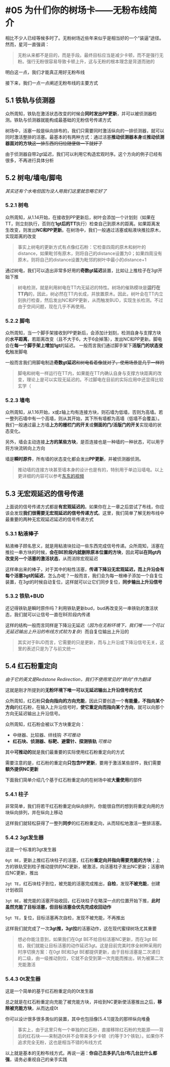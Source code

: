 # #05 为什们你的树场卡——无粉布线简介

相比不少人已经等候多时了。无粉树场近些年来似乎是相当好的一个“装逼”途径。然而，星河一直强调：

>无粉从来都不是目的，而是手段。最终目标应当是减少卡顿，而不是强行无粉。强行无粉很容易导致卡顿上升，这与无粉的根本理念是背道而驰的

明白这一点，我们才能真正用好无粉布线

接下来，我们一点一点阐述无粉布线的主要方式

## 5.1 铁轨与侦测器

众所周知，铁轨在激活状态改变的时候会**同时发出PP更新**，并可以被侦测器检测。铁轨与侦测器就能构成最基础的无粉信号传递方式<!--记得补图-->

树场中，活塞一般是纵向排布的，我们只需要同时激活纵向的一排侦测器，就可以同时激活整排的活塞。最基本的有两种方式：通过活塞**推动侦测器本身**或**推动侦测器面对的方块**~~这一排东西的归位随便做一下就好了~~<!--记得补图-->

由于侦测器自带2gt延迟，我们可以利用它构造宏观时序。这个方向的例子已经有很多，不再进行具体分析

## 5.2 树电/墙电/脚电

*其实还有个水电但因为没人用我们这里就忽略它好了*

### 5.2.1 树电

众所周知，从1.14开始，在接收到PP更新后，树叶会添加一个计划刻（如果在TT，则立刻执行，否则在**1gt后的TT**执行）检查自己到原木的距离。如果距离发生改变，则发出**NC和PP更新**。在树场中，我们一般通过活塞或粘液块推拉原木，实现距离的改变

>事实上树电的更新方式有点像红石粉：它检查四周的原木和树叶的distance，如果毗邻有原木，则将自己的distance设置为0；如果四周没有原木，则将自己的distance设置为毗邻的树叶中最小的distance+1

通过树电，我们可以造出非常多好用的**奇数gt延迟**装置，比如让上推柱子在3gt开始下推<!--记得补图-->

>树电检测，就是利用树电在TT内无延迟的特性。树场的催熟模块是**运行在TT内**的，因此，树必然在TT内长成，并放置原木。因此，树叶会在TT内立刻执行检查，然后发出NC和PP更新，从而触发BUD，实现生长检测。不过由于空间问题，现在几乎不再使用。<!--记得补图-->

### 5.2.2 脚电

众所周知，当一个脚手架接收到PP更新后，会添加计划刻，检测自身与支撑方块的**水平距离**，若距离改变（且不大于6，大于6会掉落），发出NC和PP更新。脚电会在**每一个脚手架上增加1gt**的延迟。 一般而言我们通过脚手架下**活版门的状态变化**触发脚电<!--记得补图-->

一般而言我们用脚电制造**奇数gt延迟**~~和树电看着像就对了，使用场景是几乎一样的~~

>脚电和树电一样运行在TT内，如果能在TT内确认自身与支撑方块距离的改变，理论上是可以实现无延迟的。不过脚电在目前的实际应用中还显得比较玄学（

### 5.2.3 墙电

众所周知，从1.16开始，x或z轴上均有连接方块，则石墙为低墙，否则为高墙。若一整列石墙中有一个高墙，则从其开始，其下所有墙都为高墙（低墙不会覆盖）。我们一般通过最上方墙**上方的栅栏门的开关**或**侧面的门/活版门的开关**实现墙的状态变化。<!--记得补图-->

另外，墙会主动连接**上方的某些方块**，是否连接也是一种墙的一种状态，可以用于将方块流转向上方向<!--记得补图-->

墙是**瞬时原件**，所有墙的状态变化都会发出**PP更新**，并被侦测器侦测。

>推动墙的连接方块甚至墙本身的设计也是有的，特别用于单边沿墙电。以上更详细的内容可以参考[东东的视频](https://www.bilibili.com/video/BV1Zy4y117DC)


## 5.3 无宏观延迟的信号传递

上面说的信号传递方式都是**有宏观延迟的**。如果你在上一章之后尝试了布线，你应该会发现**我们很需要无宏观延迟的信号传递方式**。这里，我们简单了解无粉布线中最重要的两种无宏观延迟延迟的信号传递方式

### 5.3.1 粘液棒子<!--记得补图-->

粘液棒子顾名思义，就是用粘液块拉动一些东西完成信号传递。众所周知，活塞在推拉一串方块的时候，**会在BE阶段内就删除原本位置的方块**，因此**可以在同gt内改变另一个活塞的激活状态**，从而消除宏观延迟

这样串出来的棒子，对于其中的粘性活塞，**传递下降沿无宏观延迟，而上升沿会有每个活塞3gt的延迟**，怎么办呢？一般而言，我们会为每一根棒子添加一个自复位装置，在3gt的时候自动复位，这样就可以让它们同步复位，**同步输出上升沿信号**

### 5.3.2 铁轨+BUD<!--记得补图-->

还记得铁轨是瞬时原件吗？利用铁轨更新bud，bud再改变另一串铁轨的激活状态，我们就可以让信号一直在BE阶段内传递

这样的结构一般而言同样是下降沿无延迟（*因为在无粉环境下，我们唯一一个可以无延迟输出上升沿的布线方式较为复杂*）而自复位输出上升沿的

>其实对于BUD而言，它需要的只是更新，而与上升沿或下降沿信号无关，这里的表述只是为了与前文统一

## 5.4 红石粉重定向

*由于它的英文是Redstone Redirection，我们不使用常见的“转向”作为翻译*

这就是刚才所提到的**无粉环境下唯一可以无延迟输出上升沿信号的方式**

众所周知，红石粉**只会向指向的方向充能**，因此只要创造一个**有能量，不指向某个方向**的红石粉，在输入上升沿信号时，**使它重定向而指向某个方向**，就可以向那个方向无延迟输出上升沿信号。<!--记得补图-->

众所周知，红石粉会被以下方块重定向：

- 中继器、比较器、绊线钩 *不可推动*
- **红石块、侦测器、标靶、避雷针、探测铁轨** *可推动*

其中**可推动的**就是我们最重要的实际使用红石粉重定向的方式

需要注意的是，红石粉的重定向**只包含PP更新**，要用于激活某些部件，我们需要**额外提供NC更新**

下面我们简单介绍几个基于红石粉重定向的在树场中被**大量使用**的部件

### 5.4.1 柱子

非常简单，我们将若干红石粉重定向纵向排列，你能很自然的想到将重定向用的方块纵向排列，并在纵向上移动<!--记得补图-->

这样我们就轻松获得了一整列**同步**的红石粉重定向，从而轻松地激活一整排活塞。

### 5.4.2 3gt发生器

这是一个标准的3gt发生器<!--记得补图-->

`0gt BE`，更新上推红石块柱子的活塞，红石粉**重定向并指向需要充能的方块**；上方的铁轨受到柱子推动提供的NC更新，被激活，向活塞柱子发出NC更新；活塞响应NC更新，推出

`2gt TE`，红石块柱子到位，被充能的活塞完成推出，**自检**，发现**不被充能**，创建计划收回

`3gt BE`，被充能的活塞开始收回，红石块柱子在略深一点的位置开始下推，**此时虽然充能了目标活塞，但目标活塞会优先完成收回动作**

`5gt TE`，复位，目标活塞再次自检，发现不被充能，不再推出

这样我们就完成了一次**3gt推，3gt拉**的活塞动作，这在现代蜜绿树场尤其重要

>想必你能注意到，如果我们在0gt BE不给目标活塞NC更新，而在3gt BE给，我们就能让目标活塞的动作延迟3gt。这是目前完美时序全树种采用的时序切换方案：在0gt BE和3gt BE都提供更新，由于目标活塞是二次递归的二级，由一级推动到位，它就不会受到第一次充能而推出，转为被第二次充能激活

### 5.4.3 0t发生器

这是一个简单的基于红石粉重定向的0t发生器<!--记得补图-->

总之就是在红石粉重定向充能了被充能方块，并给到NC更新使活塞推出之后，**移除被充能方块**，从而达成0t

你可以设计很多很多类似的装置，其中也包括像[5.4.1]提及的那样纵向堆叠

>事实上，由于这里只有一个单独的红石粉，直接移除红石粉的充能源——背后的红石块——来制造0t并不会带来多少卡顿（约等于3个铁轨）。如果你不追求完全无粉，这也是相当不错的布线方式


以上就是基本的无粉布线方式。再说一遍：**你自己去多扒几台/布几台比什么都强**，请务必重视自己的亲手实践